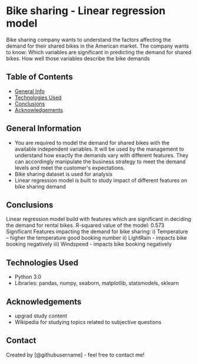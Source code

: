 # Bike sharing - Linear regression model
Bike sharing company wants to understand the factors affecting the demand for their shared bikes in the American market. The company wants to know:
Which variables are significant in predicting the demand for shared bikes.
How well those variables describe the bike demands

## Table of Contents
* [General Info](#general-information)
* [Technologies Used](#technologies-used)
* [Conclusions](#conclusions)
* [Acknowledgements](#acknowledgements)

<!-- You can include any other section that is pertinent to your problem -->

## General Information
- You are required to model the demand for shared bikes with the available independent variables. It will be used by the management to understand how exactly the demands vary with different features. They can accordingly manipulate the business strategy to meet the demand levels and meet the customer's expectations.
- Bike sharing dataset is used for analysis
- Linear regression model is built to study impact of different features on bike sharing demand

<!-- You don't have to answer all the questions - just the ones relevant to your project. -->

## Conclusions
Linear regression model build with features which are significant in deciding the demand for rental bikes. R-squared value of the model: 0.573        
Significant Features impacting the demand for bike sharing:
i) Temperature – higher the temperature good booking number
ii) LightRain - impacts bike booking negatively
iii) Windspeed - impacts bike booking negatively


<!-- You don't have to answer all the questions - just the ones relevant to your project. -->


## Technologies Used
- Python 3.0
- Libraries: pandas, numpy, seaborn, matplotlib, statsmodels, sklearn

<!-- As the libraries versions keep on changing, it is recommended to mention the version of library used in this project -->

## Acknowledgements

- upgrad study content
- Wikipedia for studying topics related to subjective questions



## Contact
Created by [@githubusername] - feel free to contact me!


<!-- Optional -->
<!-- ## License -->
<!-- This project is open source and available under the [... License](). -->

<!-- You don't have to include all sections - just the one's relevant to your project -->